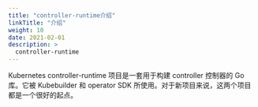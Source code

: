 ```yaml
---
title: "controller-runtime介绍"
linkTitle: "介绍"
weight: 10
date: 2021-02-01
description: >
  controller-runtime
---
```






Kubernetes controller-runtime 项目是一套用于构建 controller 控制器的 Go 库。它被 Kubebuilder 和 operator SDK 所使用。对于新项目来说，这两个项目都是一个很好的起点。



